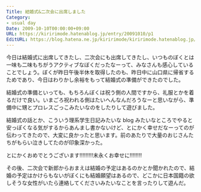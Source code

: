 ```yaml
---
Title: 結婚式&二次会に出席しました
Category:
- usual day
Date: 2009-10-10T00:00:00+09:00
URL: https://kiririmode.hatenablog.jp/entry/20091010/p1
EditURL: https://blog.hatena.ne.jp/kiririmode/kiririmode.hatenablog.jp/atom/entry/8454420450078212527
---
```


今日は結婚式に出席してきたし、二次会にも出席してきたし、いつものぼくとは一味も二味もちがうアクティブなぼくだったなーって、みなさんも感心していることでしょう。ぼくが昨日午後半休を取得したのも、昨日中に山口県に帰省するためであり、今日はわりかし余裕をもって結婚式の準備ができたのでした。

結婚式の準備といっても、もちろんぼくは祝う側の人間ですから、礼服とかを着るだけで良い。いまごろ祝われる側はたいへんなんだろうなーと思いながら、準備中に甥とプロレスごっこみたいなのをしたりして遊びました。

結婚式の話とか、こういう理系学生日記みたいな blog みたいなところでやると安っぽくなる気がするからあんまし書かないけど、とにかく幸せだなーってのが伝わってきたので、大変に良かったと思います。前のあたりで大量のおじさんたちがもらい泣きしてたのが印象深かった。

とにかくおめでとうございます!!!!!!!!!末永くお幸せに!!!!!!!!

その後、二次会で新郎からおまえは結婚の予定はあるのかとか聞かれたので、結婚の予定はかけらもないがぼくにも結婚願望はあるので、どこかに日本国籍の欲しそうな女性がいたら連絡してくださいみたいなことを言ったりして遊んだ。
